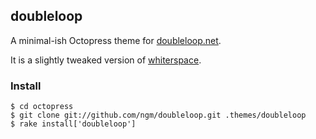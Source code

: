 ## doubleloop

A minimal-ish Octopress theme for [doubleloop.net](http://doubleloop.net).

It is a slightly tweaked version of [whiterspace](https://github.com/mjhea0/whiterspace).

### Install

```shell
$ cd octopress
$ git clone git://github.com/ngm/doubleloop.git .themes/doubleloop
$ rake install['doubleloop']
```

